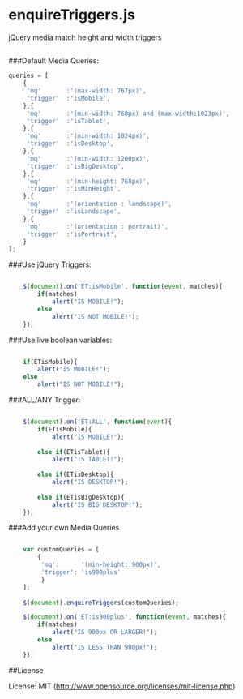 # enquireTriggers.js
jQuery media match height and width triggers

##

###Default Media Queries:

```javascript
queries = [
	{
	 'mq'		:'(max-width: 767px)',
	 'trigger'	:'isMobile',
	},{
	 'mq'		:'(min-width: 768px) and (max-width:1023px)',
	 'trigger'	:'isTablet',
	},{
	 'mq'		:'(min-width: 1024px)',
	 'trigger'	:'isDesktop',
	},{
	 'mq'		:'(min-width: 1200px)',
	 'trigger'	:'isBigDesktop',
	},{
	 'mq'		:'(min-height: 768px)',
	 'trigger'	:'isMinHeight',
	},{
	 'mq'		:'(orientation : landscape)',
	 'trigger'	:'isLandscape',
	},{
	 'mq'		:'(orientation : portrait)',
	 'trigger'	:'isPortrait',
	}
];
```

###Use jQuery Triggers:

```javascript

	$(document).on('ET:isMobile', function(event, matches){
		if(matches)
			alert("IS MOBILE!");
		else
			alert("IS NOT MOBILE!");	
	});

```

###Use live boolean variables:

```javascript

	if(ETisMobile){
		alert("IS MOBILE!");
	else
		alert("IS NOT MOBILE!");	

```

###ALL/ANY Trigger:

```javascript

	$(document).on('ET:ALL', function(event){
		if(ETisMobile){
			alert("IS MOBILE!");
			
		else if(ETisTablet){
			alert("IS TABLET!");
			
		else if(ETisDesktop){
			alert("IS DESKTOP!");
			
		else if(ETisBigDesktop){
			alert("IS BIG DESKTOP!");	
	});

```

###Add your own Media Queries

```javascript

	var customQueries = [
		{
		 'mq':		'(min-height: 900px)',
		 'trigger':	'is900plus'
		 }	
	];
	
	$(document).enquireTriggers(customQueries);

	$(document).on('ET:is900plus', function(event, matches){
		if(matches)
			alert("IS 900px OR LARGER!");
		else
			alert("IS LESS THAN 900px!");	
	});

```


##License

License: MIT (http://www.opensource.org/licenses/mit-license.php)

